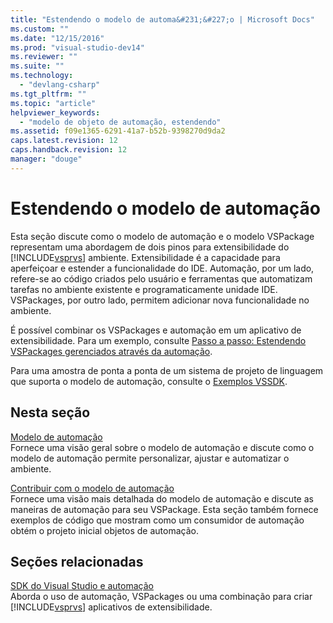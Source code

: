 ```yaml
---
title: "Estendendo o modelo de automa&#231;&#227;o | Microsoft Docs"
ms.custom: ""
ms.date: "12/15/2016"
ms.prod: "visual-studio-dev14"
ms.reviewer: ""
ms.suite: ""
ms.technology: 
  - "devlang-csharp"
ms.tgt_pltfrm: ""
ms.topic: "article"
helpviewer_keywords: 
  - "modelo de objeto de automação, estendendo"
ms.assetid: f09e1365-6291-41a7-b52b-9398270d9da2
caps.latest.revision: 12
caps.handback.revision: 12
manager: "douge"
---
```

# Estendendo o modelo de automa&#231;&#227;o
Esta seção discute como o modelo de automação e o modelo VSPackage representam uma abordagem de dois pinos para extensibilidade do [!INCLUDE[vsprvs](../code-quality/includes/vsprvs_md.md)] ambiente.  Extensibilidade é a capacidade para aperfeiçoar e estender a funcionalidade do IDE.  Automação, por um lado, refere\-se ao código criados pelo usuário e ferramentas que automatizam tarefas no ambiente existente e programaticamente unidade IDE.  VSPackages, por outro lado, permitem adicionar nova funcionalidade no ambiente.  
  
 É possível combinar os VSPackages e automação em um aplicativo de extensibilidade.  Para um exemplo, consulte [Passo a passo: Estendendo VSPackages gerenciados através da automação](../misc/walkthrough-extending-managed-vspackages-by-using-automation.md).  
  
 Para uma amostra de ponta a ponta de um sistema de projeto de linguagem que suporta o modelo de automação, consulte o [Exemplos VSSDK](../misc/vssdk-samples.md).  
  
## Nesta seção  
 [Modelo de automação](/visual-cpp/misc/automation-model)  
 Fornece uma visão geral sobre o modelo de automação e discute como o modelo de automação permite personalizar, ajustar e automatizar o ambiente.  
  
 [Contribuir com o modelo de automação](../extensibility/internals/contributing-to-the-automation-model.md)  
 Fornece uma visão mais detalhada do modelo de automação e discute as maneiras de automação para seu VSPackage.  Esta seção também fornece exemplos de código que mostram como um consumidor de automação obtém o projeto inicial objetos de automação.  
  
## Seções relacionadas  
 [SDK do Visual Studio e automação](../Topic/Visual%20Studio%20SDK%20and%20Automation.md)  
 Aborda o uso de automação, VSPackages ou uma combinação para criar [!INCLUDE[vsprvs](../code-quality/includes/vsprvs_md.md)] aplicativos de extensibilidade.